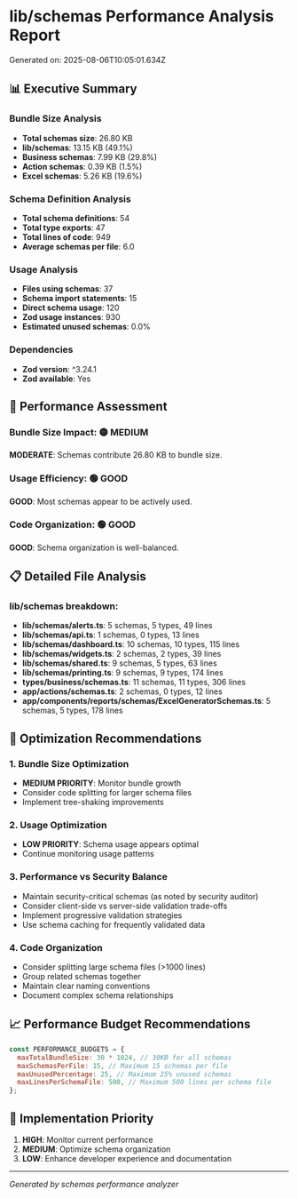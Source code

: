
# lib/schemas Performance Analysis Report
Generated on: 2025-08-06T10:05:01.634Z

## 📊 Executive Summary

### Bundle Size Analysis
- **Total schemas size**: 26.80 KB
- **lib/schemas**: 13.15 KB (49.1%)
- **Business schemas**: 7.99 KB (29.8%)
- **Action schemas**: 0.39 KB (1.5%)
- **Excel schemas**: 5.26 KB (19.6%)

### Schema Definition Analysis
- **Total schema definitions**: 54
- **Total type exports**: 47
- **Total lines of code**: 949
- **Average schemas per file**: 6.0

### Usage Analysis
- **Files using schemas**: 37
- **Schema import statements**: 15
- **Direct schema usage**: 120
- **Zod usage instances**: 930
- **Estimated unused schemas**: 0.0%

### Dependencies
- **Zod version**: ^3.24.1
- **Zod available**: Yes

## 🎯 Performance Assessment

### Bundle Size Impact: 🟡 MEDIUM

**MODERATE**: Schemas contribute 26.80 KB to bundle size.


### Usage Efficiency: 🟢 GOOD

**GOOD**: Most schemas appear to be actively used.


### Code Organization: 🟢 GOOD

**GOOD**: Schema organization is well-balanced.


## 📋 Detailed File Analysis

### lib/schemas breakdown:
- **lib/schemas/alerts.ts**: 5 schemas, 5 types, 49 lines
- **lib/schemas/api.ts**: 1 schemas, 0 types, 13 lines
- **lib/schemas/dashboard.ts**: 10 schemas, 10 types, 115 lines
- **lib/schemas/widgets.ts**: 2 schemas, 2 types, 39 lines
- **lib/schemas/shared.ts**: 9 schemas, 5 types, 63 lines
- **lib/schemas/printing.ts**: 9 schemas, 9 types, 174 lines
- **types/business/schemas.ts**: 11 schemas, 11 types, 306 lines
- **app/actions/schemas.ts**: 2 schemas, 0 types, 12 lines
- **app/components/reports/schemas/ExcelGeneratorSchemas.ts**: 5 schemas, 5 types, 178 lines

## 🚀 Optimization Recommendations

### 1. Bundle Size Optimization

- **MEDIUM PRIORITY**: Monitor bundle growth
- Consider code splitting for larger schema files
- Implement tree-shaking improvements


### 2. Usage Optimization

- **LOW PRIORITY**: Schema usage appears optimal
- Continue monitoring usage patterns


### 3. Performance vs Security Balance
- Maintain security-critical schemas (as noted by security auditor)
- Consider client-side vs server-side validation trade-offs
- Implement progressive validation strategies
- Use schema caching for frequently validated data

### 4. Code Organization
- Consider splitting large schema files (>1000 lines)
- Group related schemas together
- Maintain clear naming conventions
- Document complex schema relationships

## 📈 Performance Budget Recommendations

```javascript
const PERFORMANCE_BUDGETS = {
  maxTotalBundleSize: 30 * 1024, // 30KB for all schemas
  maxSchemasPerFile: 15, // Maximum 15 schemas per file
  maxUnusedPercentage: 25, // Maximum 25% unused schemas
  maxLinesPerSchemaFile: 500, // Maximum 500 lines per schema file
};
```

## 🔧 Implementation Priority

1. **HIGH**: Monitor current performance
2. **MEDIUM**: Optimize schema organization
3. **LOW**: Enhance developer experience and documentation

---
*Generated by schemas performance analyzer*
